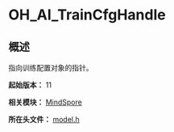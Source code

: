 # OH_AI_TrainCfgHandle
<!--Kit_MindSpore Lite Kit--><!--System_AI-->

## 概述

指向训练配置对象的指针。

**起始版本：** 11

**相关模块：** [MindSpore](capi-mindspore.md)

**所在头文件：** [model.h](capi-model-h.md)